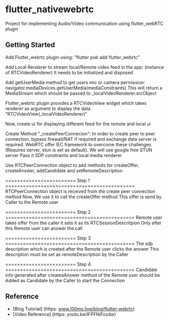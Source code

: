 # flutter_nativewebrtc

Project for implementing Audio/Video communication using flutter_webRTC plugin

## Getting Started

Add Flutter_webrtc plugin using: "flutter pub add flutter_webrtc"

Add Local Renderer to stream local/Remote video feed in the app: (instance of RTCVideoRenderer)
It needs to be initialized and disposed

Add getUserMedia method to get users mic or camera permission: navigator.mediaDevices.getUserMedia(mediaConstraints)
This will return a MediaStream which should be passed to _localVideoRenderer.srcObject

Flutter_webrtc plugin provides a RTCVideoView widget which takes renderer as argument to display the data "RTCVideoView(_localVideoRenderer)"

Now, create ui for displaying different feed for the remote and local ui

Create Method "_createPeerConnecion":
In order to create peer to peer connection, bypass firewall/NAT if required and exchange data server is required. WebRTC offer IEC framework to overcome these challenges (Requires server, stun is set as default).
We will use google free STUN server
Pass it SDP constraints and local media renderer

Use RTCPeerConnection object to add methods for createOffer, createAnswer, addCandidate and setRemoteDescription

 ======================== Step 1 ============================================
   RTCPeerConnection object is received from the create peer connection method
   Now, We use it to call the createOffer method
   This offer is send by Caller to the Remote user

 ======================== Step 2 ============================================
   Remote user takes offer from the caller
   it sets it as its RTCSessionDescritpion
   Only after this Remote user can answer the call

 ======================== Step 3 ============================================
   The sdp description which is created after the Remote user clicks the answer
   This description must be set as remoteDescription by the Caller

 ======================== Step 4 ============================================
   Candidate info generated after createaAnswer method of the Remote user should
   be Added as Candidate by the Caller to start the Connection

## Reference
- [Blog Tutorial] (https: www.100ms.live/blog/flutter-webrtc)
- [Video Reference] (https: youtu.be/IFPFNiFozdw)